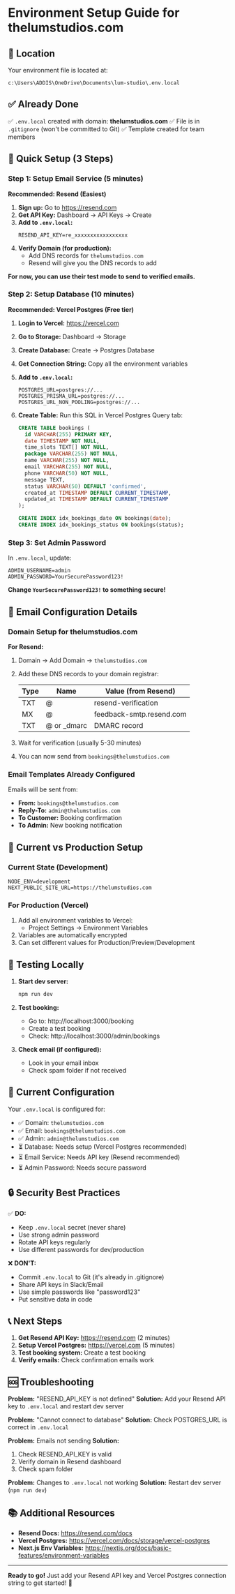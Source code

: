 # Environment Setup Guide for thelumstudios.com

## 📍 Location
Your environment file is located at:
```
c:\Users\ADDIS\OneDrive\Documents\lum-studio\.env.local
```

## ✅ Already Done
✅ `.env.local` created with domain: **thelumstudios.com**
✅ File is in `.gitignore` (won't be committed to Git)
✅ Template created for team members

## 🚀 Quick Setup (3 Steps)

### Step 1: Setup Email Service (5 minutes)

**Recommended: Resend (Easiest)**

1. **Sign up:** Go to https://resend.com
2. **Get API Key:** Dashboard → API Keys → Create
3. **Add to `.env.local`:**
   ```env
   RESEND_API_KEY=re_xxxxxxxxxxxxxxxxx
   ```
4. **Verify Domain (for production):**
   - Add DNS records for `thelumstudios.com`
   - Resend will give you the DNS records to add

**For now, you can use their test mode to send to verified emails.**

### Step 2: Setup Database (10 minutes)

**Recommended: Vercel Postgres (Free tier)**

1. **Login to Vercel:** https://vercel.com
2. **Go to Storage:** Dashboard → Storage
3. **Create Database:** Create → Postgres Database
4. **Get Connection String:** Copy all the environment variables
5. **Add to `.env.local`:**
   ```env
   POSTGRES_URL=postgres://...
   POSTGRES_PRISMA_URL=postgres://...
   POSTGRES_URL_NON_POOLING=postgres://...
   ```

6. **Create Table:** Run this SQL in Vercel Postgres Query tab:
   ```sql
   CREATE TABLE bookings (
     id VARCHAR(255) PRIMARY KEY,
     date TIMESTAMP NOT NULL,
     time_slots TEXT[] NOT NULL,
     package VARCHAR(255) NOT NULL,
     name VARCHAR(255) NOT NULL,
     email VARCHAR(255) NOT NULL,
     phone VARCHAR(50) NOT NULL,
     message TEXT,
     status VARCHAR(50) DEFAULT 'confirmed',
     created_at TIMESTAMP DEFAULT CURRENT_TIMESTAMP,
     updated_at TIMESTAMP DEFAULT CURRENT_TIMESTAMP
   );

   CREATE INDEX idx_bookings_date ON bookings(date);
   CREATE INDEX idx_bookings_status ON bookings(status);
   ```

### Step 3: Set Admin Password

In `.env.local`, update:
```env
ADMIN_USERNAME=admin
ADMIN_PASSWORD=YourSecurePassword123!
```

**Change `YourSecurePassword123!` to something secure!**

## 📧 Email Configuration Details

### Domain Setup for thelumstudios.com

**For Resend:**
1. Domain → Add Domain → `thelumstudios.com`
2. Add these DNS records to your domain registrar:

   | Type  | Name | Value (from Resend) |
   |-------|------|---------------------|
   | TXT   | @    | resend-verification |
   | MX    | @    | feedback-smtp.resend.com |
   | TXT   | @ or _dmarc | DMARC record |

3. Wait for verification (usually 5-30 minutes)
4. You can now send from `bookings@thelumstudios.com`

### Email Templates Already Configured

Emails will be sent from:
- **From:** `bookings@thelumstudios.com`
- **Reply-To:** `admin@thelumstudios.com`
- **To Customer:** Booking confirmation
- **To Admin:** New booking notification

## 🔄 Current vs Production Setup

### Current State (Development)
```env
NODE_ENV=development
NEXT_PUBLIC_SITE_URL=https://thelumstudios.com
```

### For Production (Vercel)
1. Add all environment variables to Vercel:
   - Project Settings → Environment Variables
2. Variables are automatically encrypted
3. Can set different values for Production/Preview/Development

## 🧪 Testing Locally

1. **Start dev server:**
   ```bash
   npm run dev
   ```

2. **Test booking:**
   - Go to: http://localhost:3000/booking
   - Create a test booking
   - Check: http://localhost:3000/admin/bookings

3. **Check email (if configured):**
   - Look in your email inbox
   - Check spam folder if not received

## 📝 Current Configuration

Your `.env.local` is configured for:
- ✅ Domain: `thelumstudios.com`
- ✅ Email: `bookings@thelumstudios.com`
- ✅ Admin: `admin@thelumstudios.com`
- ⏳ Database: Needs setup (Vercel Postgres recommended)
- ⏳ Email Service: Needs API key (Resend recommended)
- ⏳ Admin Password: Needs secure password

## 🔒 Security Best Practices

✅ **DO:**
- Keep `.env.local` secret (never share)
- Use strong admin password
- Rotate API keys regularly
- Use different passwords for dev/production

❌ **DON'T:**
- Commit `.env.local` to Git (it's already in .gitignore)
- Share API keys in Slack/Email
- Use simple passwords like "password123"
- Put sensitive data in code

## 📞 Next Steps

1. **Get Resend API Key:** https://resend.com (2 minutes)
2. **Setup Vercel Postgres:** https://vercel.com (5 minutes)
3. **Test booking system:** Create a test booking
4. **Verify emails:** Check confirmation emails work

## 🆘 Troubleshooting

**Problem:** "RESEND_API_KEY is not defined"
**Solution:** Add your Resend API key to `.env.local` and restart dev server

**Problem:** "Cannot connect to database"
**Solution:** Check POSTGRES_URL is correct in `.env.local`

**Problem:** Emails not sending
**Solution:** 
1. Check RESEND_API_KEY is valid
2. Verify domain in Resend dashboard
3. Check spam folder

**Problem:** Changes to `.env.local` not working
**Solution:** Restart dev server (`npm run dev`)

## 📚 Additional Resources

- **Resend Docs:** https://resend.com/docs
- **Vercel Postgres:** https://vercel.com/docs/storage/vercel-postgres
- **Next.js Env Variables:** https://nextjs.org/docs/basic-features/environment-variables

---

**Ready to go!** Just add your Resend API key and Vercel Postgres connection string to get started! 🚀
